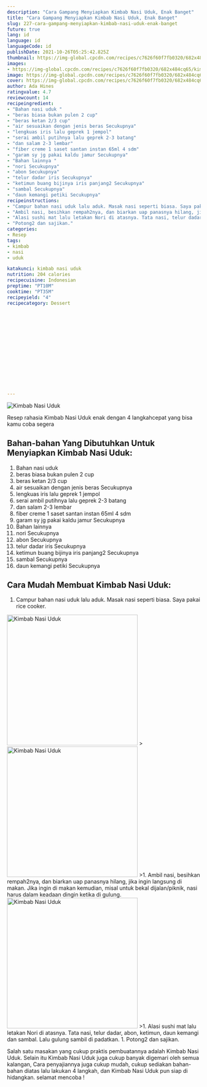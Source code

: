 ```yaml
---
description: "Cara Gampang Menyiapkan Kimbab Nasi Uduk, Enak Banget"
title: "Cara Gampang Menyiapkan Kimbab Nasi Uduk, Enak Banget"
slug: 227-cara-gampang-menyiapkan-kimbab-nasi-uduk-enak-banget
future: true
lang: id
language: id
languageCode: id
publishDate: 2021-10-26T05:25:42.825Z 
thumbnail: https://img-global.cpcdn.com/recipes/c7626f60f7fb0320/682x484cq65/kimbab-nasi-uduk-foto-resep-utama.webp
images:
- https://img-global.cpcdn.com/recipes/c7626f60f7fb0320/682x484cq65/kimbab-nasi-uduk-foto-resep-utama.webp
image: https://img-global.cpcdn.com/recipes/c7626f60f7fb0320/682x484cq65/kimbab-nasi-uduk-foto-resep-utama.webp
cover: https://img-global.cpcdn.com/recipes/c7626f60f7fb0320/682x484cq65/kimbab-nasi-uduk-foto-resep-utama.webp
author: Ada Hines
ratingvalue: 4.7
reviewcount: 14
recipeingredient:
- "Bahan nasi uduk "
- "beras biasa bukan pulen 2 cup"
- "beras ketan 2/3 cup"
- "air sesuaikan dengan jenis beras Secukupnya"
- "lengkuas iris lalu geprek 1 jempol"
- "serai ambil putihnya lalu geprek 2-3 batang"
- "dan salam 2-3 lembar"
- "fiber creme 1 saset santan instan 65ml 4 sdm"
- "garam sy jg pakai kaldu jamur Secukupnya"
- "Bahan lainnya "
- "nori Secukupnya"
- "abon Secukupnya"
- "telur dadar iris Secukupnya"
- "ketimun buang bijinya iris panjang2 Secukupnya"
- "sambal Secukupnya"
- "daun kemangi petiki Secukupnya"
recipeinstructions:
- "Campur bahan nasi uduk lalu aduk. Masak nasi seperti biasa. Saya pakai rice cooker."
- "Ambil nasi, besihkan rempah2nya, dan biarkan uap panasnya hilang, jika ingin langsung di makan. Jika ingin di makan kemudian, misal untuk bekal dijalan/piknik, nasi harus dalam keadaan dingin ketika di gulung."
- "Alasi sushi mat lalu letakan Nori di atasnya. Tata nasi, telur dadar, abon, ketimun, daun kemangi dan sambal. Lalu gulung sambil di padatkan."
- "Potong2 dan sajikan."
categories:
- Resep
tags:
- kimbab
- nasi
- uduk

katakunci: kimbab nasi uduk 
nutrition: 204 calories
recipecuisine: Indonesian
preptime: "PT10M"
cooktime: "PT35M"
recipeyield: "4"
recipecategory: Dessert


     
    
    
    
    
    
    
    
    
    
    
      
    
---
```



![Kimbab Nasi Uduk](https://img-global.cpcdn.com/recipes/c7626f60f7fb0320/682x484cq65/kimbab-nasi-uduk-foto-resep-utama.webp)

Resep rahasia Kimbab Nasi Uduk  enak dengan 4 langkahcepat yang bisa kamu coba segera

<!--inarticleads1-->

## Bahan-bahan Yang Dibutuhkan Untuk Menyiapkan Kimbab Nasi Uduk:

1. Bahan nasi uduk 
1. beras biasa bukan pulen 2 cup
1. beras ketan 2/3 cup
1. air sesuaikan dengan jenis beras Secukupnya
1. lengkuas iris lalu geprek 1 jempol
1. serai ambil putihnya lalu geprek 2-3 batang
1. dan salam 2-3 lembar
1. fiber creme 1 saset santan instan 65ml 4 sdm
1. garam sy jg pakai kaldu jamur Secukupnya
1. Bahan lainnya 
1. nori Secukupnya
1. abon Secukupnya
1. telur dadar iris Secukupnya
1. ketimun buang bijinya iris panjang2 Secukupnya
1. sambal Secukupnya
1. daun kemangi petiki Secukupnya



<!--inarticleads2-->

## Cara Mudah Membuat Kimbab Nasi Uduk:

1. Campur bahan nasi uduk lalu aduk. Masak nasi seperti biasa. Saya pakai rice cooker.
<img class="lazyload" data-src="https://img-global.cpcdn.com/steps/135e608cfcf098b3/160x128cq70/kimbab-nasi-uduk-langkah-memasak-1-foto.webp" alt="Kimbab Nasi Uduk" width="340" height="340">
><img class="lazyload" data-src="https://img-global.cpcdn.com/steps/604ea78805f71efa/160x128cq70/kimbab-nasi-uduk-langkah-memasak-1-foto.webp" alt="Kimbab Nasi Uduk" width="340" height="340">
>1. Ambil nasi, besihkan rempah2nya, dan biarkan uap panasnya hilang, jika ingin langsung di makan. Jika ingin di makan kemudian, misal untuk bekal dijalan/piknik, nasi harus dalam keadaan dingin ketika di gulung.
<img class="lazyload" data-src="https://img-global.cpcdn.com/steps/b49e3ab16e14ab15/160x128cq70/kimbab-nasi-uduk-langkah-memasak-2-foto.webp" alt="Kimbab Nasi Uduk" width="340" height="340">
>1. Alasi sushi mat lalu letakan Nori di atasnya. Tata nasi, telur dadar, abon, ketimun, daun kemangi dan sambal. Lalu gulung sambil di padatkan.
1. Potong2 dan sajikan.




Salah satu masakan yang cukup praktis pembuatannya adalah  Kimbab Nasi Uduk. Selain itu  Kimbab Nasi Uduk  juga cukup banyak digemari oleh semua kalangan, Cara penyajiannya juga cukup mudah, cukup sediakan bahan-bahan diatas lalu lakukan 4 langkah, dan  Kimbab Nasi Uduk  pun siap di hidangkan. selamat mencoba !
